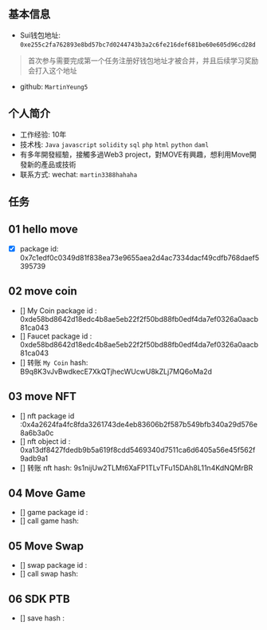 ## 基本信息
- Sui钱包地址: `0xe255c2fa762893e8bd57bc7d0244743b3a2c6fe216def681be60e605d96cd28d`
> 首次参与需要完成第一个任务注册好钱包地址才被合并，并且后续学习奖励会打入这个地址
- github: `MartinYeung5`

## 个人简介
- 工作经验: 10年
- 技术栈: `Java` `javascript` `solidity` `sql` `php` `html` `python` `daml`
- 有多年開發經驗，接觸多過Web3 project，對MOVE有興趣，想利用Move開發新的產品或技術
- 联系方式: wechat: `martin3388hahaha` 

## 任务

##   01 hello move  
- [x] package id: 0x7c1edf0c0349d81f838ea73e9655aea2d4ac7334dacf49cdfb768daef5395739

##   02 move coin
- [] My Coin package id : 0xde58bd8642d18edc4b8ae5eb22f2f50bd88fb0edf4da7ef0326a0aacb81ca043
- [] Faucet package id : 0xde58bd8642d18edc4b8ae5eb22f2f50bd88fb0edf4da7ef0326a0aacb81ca043
- [] 转账 `My Coin` hash: B9q8K3vJvBwdkecE7XkQTjhecWUcwU8kZLj7MQ6oMa2d

##   03 move NFT
- [] nft package id :0x4a2624fa4fc8fda3261743de4eb83606b2f587b549bfb340a29d576e8a6b3a0c 
- [] nft object id : 0xa13df8427fdedb9b5a619f8cdd5469340d7511ca6d6405a56e45f562f9adb9a1
- [] 转账 nft  hash: 9s1nijUw2TLMt6XaFP1TLvTFu15DAh8L11n4KdNQMrBR

##   04 Move Game
- [] game package id :
- [] call game hash:

##   05 Move Swap
- [] swap package id :
- [] call swap hash:

##   06 SDK PTB
- [] save hash :
